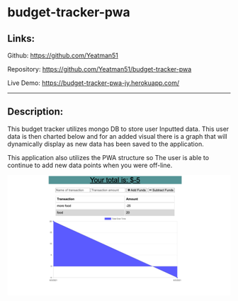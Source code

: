 # budget-tracker-pwa

## Links:

Github: https://github.com/Yeatman51

Repository: https://github.com/Yeatman51/budget-tracker-pwa

Live Demo: https://budget-tracker-pwa-jy.herokuapp.com/

---

## Description:

This budget tracker utilizes mongo DB to store user Inputted data. This user data is then charted below and for an added visual there is a graph that will dynamically display as new data has been saved to the application.

This application also utilizes the PWA structure so The user is able to continue to add new data points when you were off-line.


![Budget Tracker Graph](./public/img/budget-tracker.png)
